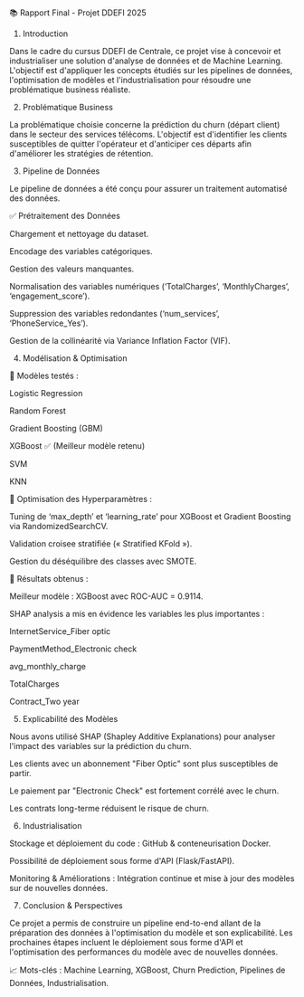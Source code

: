 📚 Rapport Final - Projet DDEFI 2025

1. Introduction

Dans le cadre du cursus DDEFI de Centrale, ce projet vise à concevoir et industrialiser une solution d'analyse de données et de Machine Learning. L'objectif est d'appliquer les concepts étudiés sur les pipelines de données, l'optimisation de modèles et l'industrialisation pour résoudre une problématique business réaliste.

2. Problématique Business

La problématique choisie concerne la prédiction du churn (départ client) dans le secteur des services télécoms. L'objectif est d'identifier les clients susceptibles de quitter l'opérateur et d'anticiper ces départs afin d'améliorer les stratégies de rétention.

3. Pipeline de Données

Le pipeline de données a été conçu pour assurer un traitement automatisé des données.

✅ Prétraitement des Données

Chargement et nettoyage du dataset.

Encodage des variables catégoriques.

Gestion des valeurs manquantes.

Normalisation des variables numériques (‘TotalCharges’, ‘MonthlyCharges’, ‘engagement_score’).

Suppression des variables redondantes (‘num_services’, ‘PhoneService_Yes’).

Gestion de la collinéarité via Variance Inflation Factor (VIF).

4. Modélisation & Optimisation

🎯 Modèles testés :

Logistic Regression

Random Forest

Gradient Boosting (GBM)

XGBoost ✅ (Meilleur modèle retenu)

SVM

KNN

🔄 Optimisation des Hyperparamètres :

Tuning de ‘max_depth’ et ‘learning_rate’ pour XGBoost et Gradient Boosting via RandomizedSearchCV.

Validation croisee stratifiée (« Stratified KFold »).

Gestion du déséquilibre des classes avec SMOTE.

🎯 Résultats obtenus :

Meilleur modèle : XGBoost avec ROC-AUC = 0.9114.

SHAP analysis a mis en évidence les variables les plus importantes :

InternetService_Fiber optic

PaymentMethod_Electronic check

avg_monthly_charge

TotalCharges

Contract_Two year

5. Explicabilité des Modèles

Nous avons utilisé SHAP (Shapley Additive Explanations) pour analyser l'impact des variables sur la prédiction du churn.

Les clients avec un abonnement "Fiber Optic" sont plus susceptibles de partir.

Le paiement par "Electronic Check" est fortement corrélé avec le churn.

Les contrats long-terme réduisent le risque de churn.

6. Industrialisation

Stockage et déploiement du code : GitHub & conteneurisation Docker.

Possibilité de déploiement sous forme d'API (Flask/FastAPI).

Monitoring & Améliorations : Intégration continue et mise à jour des modèles sur de nouvelles données.

7. Conclusion & Perspectives

Ce projet a permis de construire un pipeline end-to-end allant de la préparation des données à l'optimisation du modèle et son explicabilité. Les prochaines étapes incluent le déploiement sous forme d'API et l'optimisation des performances du modèle avec de nouvelles données.

📈 Mots-clés : Machine Learning, XGBoost, Churn Prediction, Pipelines de Données, Industrialisation.

